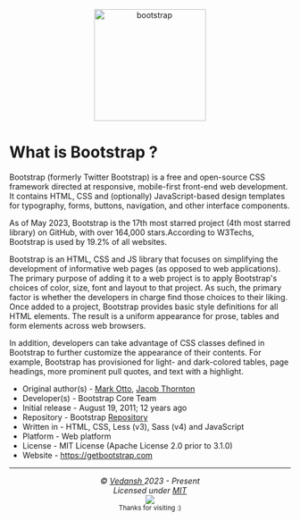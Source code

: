 <div align="center">
    <img
    src="https://cdn.jsdelivr.net/gh/offensive-vk/Icons@master/bootstrap/bootstrap-original.svg"
    height=200
    width=200
    alt="bootstrap"
    >
</div>

# **What is Bootstrap** ?

Bootstrap (formerly Twitter Bootstrap) is a free and open-source CSS framework directed at responsive, mobile-first front-end web development. It contains HTML, CSS and (optionally) JavaScript-based design templates for typography, forms, buttons, navigation, and other interface components.

As of May 2023, Bootstrap is the 17th most starred project (4th most starred library) on GitHub, with over 164,000 stars.According to W3Techs, Bootstrap is used by 19.2% of all websites.

Bootstrap is an HTML, CSS and JS library that focuses on simplifying the development of informative web pages (as opposed to web applications). The primary purpose of adding it to a web project is to apply Bootstrap's choices of color, size, font and layout to that project. As such, the primary factor is whether the developers in charge find those choices to their liking. Once added to a project, Bootstrap provides basic style definitions for all HTML elements. The result is a uniform appearance for prose, tables and form elements across web browsers. 

In addition, developers can take advantage of CSS classes defined in Bootstrap to further customize the appearance of their contents. For example, Bootstrap has provisioned for light- and dark-colored tables, page headings, more prominent pull quotes, and text with a highlight.

- Original author(s) - [Mark Otto](https://github.com/mdo), [Jacob Thornton](https://github.com/fat)
- Developer(s) - Bootstrap Core Team
- Initial release - August 19, 2011; 12 years ago
- Repository - Bootstrap [Repository](https://github.com/twbs/bootstrap)
- Written in - HTML, CSS, Less (v3), Sass (v4) and JavaScript
- Platform - Web platform
- License - MIT License (Apache License 2.0 prior to 3.1.0)
- Website - <https://getbootstrap.com>


***

<p align="center">
  <i>&copy; <a href="https://github.com/offensive-vk/">Vedansh </a> 2023 - Present</i><br>
  <i>Licensed under <a href="https://mit-license.org/">MIT</a></i><br>
  <a href="https://github.com/npm-run-test"><img src="https://i.ibb.co/4KtpYxb/octocat-clean-mini.png" /></a><br>
  <sup>Thanks for visiting :)</sup>
</p>

